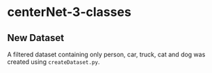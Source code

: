 # centerNet-3-classes

## New Dataset
A filtered dataset containing only person, car, truck, cat and dog was created using `createDataset.py`.
